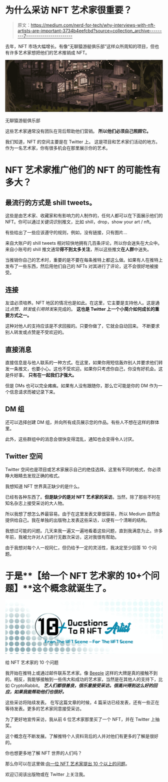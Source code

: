 # 为什么采访 NFT 艺术家很重要？

> 原文：<https://medium.com/nerd-for-tech/why-interviews-with-nft-artists-are-important-3734b4eefcbd?source=collection_archive---------7----------------------->

去年，NFT 市场大幅增长。有像“无聊猿游艇俱乐部”这样众所周知的项目，但也有许多艺术家想把他们的艺术推销成 NFT。

![](img/a598252d500c35dd23cb647f88d1571a.png)

无聊猿游艇俱乐部

这些艺术家通常没有团队在背后帮助他们营销。
**所以他们必须自己照顾它。**

我们知道，NFT 的空间主要是在 Twitter 上。
这是项目和艺术家们活动的地方。作为一名艺术家，你有很多机会在那里展示你的艺术。

# NFT 艺术家推广他们的 NFT 的可能性有多大？

## 最流行的方式是 shill tweets。

这些是由艺术家、收藏家和有影响力的人制作的，任何人都可以在下面展示他们的 NFT。你可以通过关键词识别推文，比如 shill，drop，show your art / nft。

有些给出了一些应该遵守的规则，例如，没有链接，只有图片…

来自大账户的 shill tweets 相对较快地拥有几百条评论，所以你会迷失在大众中。
来自小账号的 shill 推文通常**得不到太多关注**，所以这些推文**在人群**中迷失。

当推销你自己的艺术时，重要的是不要在每条推特上都这么做。如果有人在推特上发布了一些东西，然后用他们自己的 NFTs 对其进行了评论，这不会很好地被接受。

## 连接

友谊必须培养。NFT 地区的情况也是如此。在这里，它主要是支持他人。这是通过*点赞*、*转发*或*引用转发*来完成的。
**这也是 Twitter 上一个小简介如何成长的重要方式之一。**

这种对他人的支持应该是不求回报的。只要你做了，它就会自动回来。
不断要求别人转发或点赞是不受欢迎的。

## 直接消息

直接信息是与他人联系的一种方式。在这里，如果你用短信轰炸别人并要求他们转发一条推文，也要小心。这也不受欢迎。如果你只考虑你自己，你没有好机会。这是件好事。
**只有在一起我们才强大。**

但是 DMs 也可以完全瘫痪。如果有人没有跟随你，那么它可能是你的 DM 作为一个信息请求而被记录下来。

## DM 组

还可以选择创建 DM 组，并向所有成员展示您的作品。有些人不想在这样的群体里。

此外，这些群组中的消息会很快变得混乱，通知也会变得令人讨厌。

## Twitter 空间

Twitter 空间也是项目或艺术家展示自己的绝佳选择。这里有不同的格式，你必须睁大眼睛去发现正确的格式。

我想知道 NFT 世界真正缺少的是什么。

已经有各种东西了。**但是缺少的是对 NFT 艺术家的采访**。当然，除了那些不时在知名杂志上接受采访的大人物。

所以我想了想怎么养最容易。由于在这里发表文章很容易，所以 Medium 自然会提供给自己。我在单独的出版物上发表这些采访，以便有一个清晰的结构。

我想过可能的问题。几天来我一遍又一遍地看着这些问题，直到我满意为止。许多年前，我被允许对人们进行无数次采访，这对我很有帮助。

由于我想对每个人一视同仁，但仍给予一定的灵活性，我决定至少回答 10 个问题。

# 于是**【给一个 NFT 艺术家的 10+个问题】**这个概念就诞生了。

![](img/72b85092a6585fb4c8463bd77afc97b4.png)

给 NFT 艺术家的 10 个问题

我开始在推特上或通过邮件联系艺术家。像 [Beeple](https://twitter.com/beeple) 这样的大牌是真的接触不到的。相反，我能够接触到一些伟大和成功的艺术家，当然是在其他人的支持下，比如 CryptoRabbit。
***艺人们都很善良，很乐意接受采访。很高兴得到这么好的回应，如果我能帮助他们也很好。***

这些采访将陆续发表。
在写这篇文章的时候，4 篇采访已经发表，还有一些正在等待发表。更多的艺术家同意接受采访。

为了更好地宣传采访，我从前 6 位艺术家那里买了一个 NFT，并在 Twitter 上抽奖。

这个概念在不断发展。了解推特个人资料背后的人并对他们有更多的了解是很好的。

你也想更多地了解 NFT 世界的人们吗？

那么你可以在这里做:[向一位 NFT 艺术家提出 10 个以上的问题](https://medium.com/10plus-questions-to-a-nft)。

欢迎订阅该出版物或在 Twitter 上关注我。